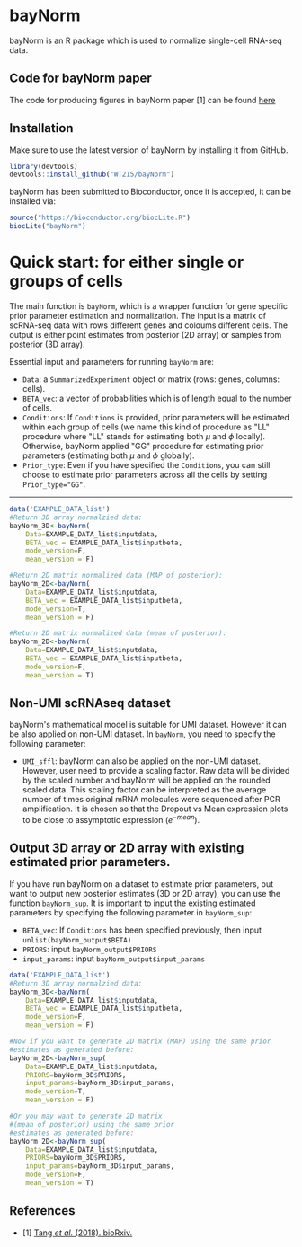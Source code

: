 # bayNorm

bayNorm is an R package which is used to normalize single-cell RNA-seq data. 

## Code for bayNorm paper
The code for producing figures in bayNorm paper [1] can be found [here](https://github.com/WT215/bayNorm_papercode)

## Installation

Make sure to use the latest version of bayNorm by installing it from GitHub. 


```R
library(devtools)
devtools::install_github("WT215/bayNorm")
```

bayNorm has been submitted to Bioconductor, once it is accepted, it can be installed via:
```R
source("https://bioconductor.org/biocLite.R")
biocLite("bayNorm")
```


# Quick start: for either single or groups of cells
The main function is `bayNorm`, which is a wrapper function for  gene specific prior parameter estimation and normalization. The input is a matrix of scRNA-seq data with rows different genes and coloums different cells. The output is either point estimates from posterior (2D array) or samples from posterior (3D array). 

Essential input and parameters for running `bayNorm` are: 

* `Data`: a `SummarizedExperiment` object or matrix (rows: genes, columns: cells). 
* `BETA_vec`: a vector of probabilities which is of length equal to the number of cells. 
* `Conditions`: If `Conditions` is provided, prior parameters will be estimated within each group of cells (we name this kind of procedure as "LL" procedure where "LL" stands for estimating both $\mu$ and $\phi$ locally). Otherwise, bayNorm applied "GG" procedure for estimating prior parameters (estimating both $\mu$ and $\phi$ globally).
* `Prior_type`: Even if you have specified the `Conditions`, you can still choose to estimate prior parameters across all the cells by setting `Prior_type="GG"`.

***

   


```R
data('EXAMPLE_DATA_list')
#Return 3D array normalzied data:
bayNorm_3D<-bayNorm(
    Data=EXAMPLE_DATA_list$inputdata,
    BETA_vec = EXAMPLE_DATA_list$inputbeta,
    mode_version=F,
    mean_version = F)

#Return 2D matrix normalized data (MAP of posterior):
bayNorm_2D<-bayNorm(
    Data=EXAMPLE_DATA_list$inputdata,
    BETA_vec = EXAMPLE_DATA_list$inputbeta,
    mode_version=T,
    mean_version = F)

#Return 2D matrix normalized data (mean of posterior):
bayNorm_2D<-bayNorm(
    Data=EXAMPLE_DATA_list$inputdata,
    BETA_vec = EXAMPLE_DATA_list$inputbeta,
    mode_version=F,
    mean_version = T)
```

## Non-UMI scRNAseq dataset
bayNorm's mathematical model is suitable for UMI dataset. However it can be also applied on non-UMI dataset. In `bayNorm`, you need to specify the following parameter:
* `UMI_sffl`: bayNorm can also be applied on the non-UMI dataset. However, user need to provide a scaling factor. Raw data will be divided by the scaled number and bayNorm will be applied on the rounded scaled data. This scaling factor can be interpreted as the average number of times original mRNA molecules were sequenced after PCR amplification. It is chosen so that the Dropout vs Mean expression plots to be close to assymptotic expression ($e^{-mean}$).


## Output 3D array or 2D array with existing estimated prior parameters.
If you have run bayNorm on a dataset to estimate prior parameters, but want to output new posterior estimates (3D or 2D array), you can use the function `bayNorm_sup`. It is important to input the existing estimated parameters by specifying the following parameter in `bayNorm_sup`:
* `BETA_vec`: If `Conditions` has been specified previously, then input `unlist(bayNorm_output$BETA)`
* `PRIORS`: input `bayNorm_output$PRIORS`
* `input_params`: input `bayNorm_output$input_params`

```R
data('EXAMPLE_DATA_list')
#Return 3D array normalzied data:
bayNorm_3D<-bayNorm(
    Data=EXAMPLE_DATA_list$inputdata,
    BETA_vec = EXAMPLE_DATA_list$inputbeta,
    mode_version=F,
    mean_version = F)

#Now if you want to generate 2D matrix (MAP) using the same prior
#estimates as generated before:
bayNorm_2D<-bayNorm_sup(
    Data=EXAMPLE_DATA_list$inputdata,
    PRIORS=bayNorm_3D$PRIORS,
    input_params=bayNorm_3D$input_params,
    mode_version=T,
    mean_version = F)

#Or you may want to generate 2D matrix 
#(mean of posterior) using the same prior
#estimates as generated before:
bayNorm_2D<-bayNorm_sup(
    Data=EXAMPLE_DATA_list$inputdata,
    PRIORS=bayNorm_3D$PRIORS,
    input_params=bayNorm_3D$input_params,
    mode_version=F,
    mean_version = T)
```

## References

- [1] <a href="https://www.biorxiv.org/content/early/2018/08/03/384586">Tang <em>et al.</em> (2018). bioRxiv. </a>
